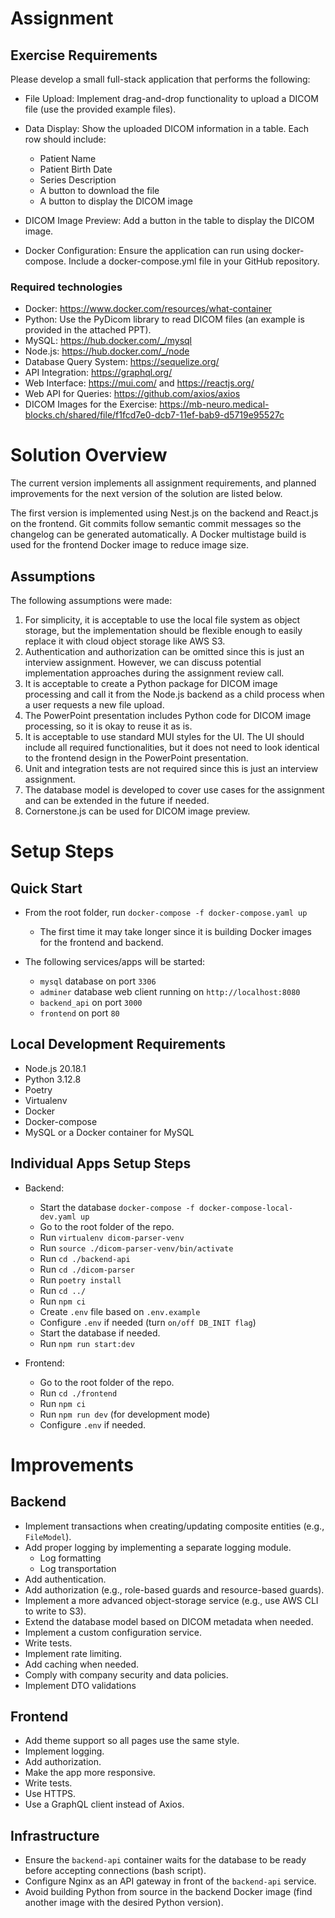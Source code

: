 # Assignment

## Exercise Requirements

Please develop a small full-stack application that performs the following:
  - File Upload: Implement drag-and-drop functionality to upload a DICOM file (use the provided example files).
  - Data Display: Show the uploaded DICOM information in a table. Each row should include:
    - Patient Name
    - Patient Birth Date
    - Series Description
    - A button to download the file
    - A button to display the DICOM image

  - DICOM Image Preview: Add a button in the table to display the DICOM image.
  - Docker Configuration: Ensure the application can run using docker-compose. Include a docker-compose.yml file in your GitHub repository.

### Required technologies
  - Docker: https://www.docker.com/resources/what-container
  - Python: Use the PyDicom library to read DICOM files (an example is provided in the attached PPT).
  - MySQL: https://hub.docker.com/_/mysql
  - Node.js: https://hub.docker.com/_/node
  - Database Query System: https://sequelize.org/
  - API Integration: https://graphql.org/
  - Web Interface: https://mui.com/ and https://reactjs.org/
  - Web API for Queries: https://github.com/axios/axios
  - DICOM Images for the Exercise: https://mb-neuro.medical-blocks.ch/shared/file/f1fcd7e0-dcb7-11ef-bab9-d5719e95527c

# Solution Overview

The current version implements all assignment requirements, and planned improvements for the next version of the solution are listed below.

The first version is implemented using Nest.js on the backend and React.js on the frontend.
Git commits follow semantic commit messages so the changelog can be generated automatically.
A Docker multistage build is used for the frontend Docker image to reduce image size.

## Assumptions

The following assumptions were made:

1. For simplicity, it is acceptable to use the local file system as object storage, but the implementation should be flexible enough to easily replace it with cloud object storage like AWS S3.   
2. Authentication and authorization can be omitted since this is just an interview assignment. However, we can discuss potential implementation approaches during the assignment review call.   
3. It is acceptable to create a Python package for DICOM image processing and call it from the Node.js backend as a child process when a user requests a new file upload.   
4. The PowerPoint presentation includes Python code for DICOM image processing, so it is okay to reuse it as is.
5. It is acceptable to use standard MUI styles for the UI. The UI should include all required functionalities, but it does not need to look identical to the frontend design in the PowerPoint presentation.   
6. Unit and integration tests are not required since this is just an interview assignment.
7. The database model is developed to cover use cases for the assignment and can be extended in the future if needed.
8. Cornerstone.js can be used for DICOM image preview.

# Setup Steps

## Quick Start

- From the root folder, run `docker-compose -f docker-compose.yaml up`
  - The first time it may take longer since it is building Docker images for the frontend and backend.

- The following services/apps will be started:
  - `mysql` database on port `3306`
  - `adminer` database web client running on `http://localhost:8080`
  - `backend_api` on port `3000`
  - `frontend` on port `80`

## Local Development Requirements

- Node.js 20.18.1
- Python 3.12.8
- Poetry
- Virtualenv
- Docker
- Docker-compose
- MySQL or a Docker container for MySQL

## Individual Apps Setup Steps

- Backend:
  - Start the database `docker-compose -f docker-compose-local-dev.yaml up`
  - Go to the root folder of the repo.
  - Run `virtualenv dicom-parser-venv`
  - Run `source ./dicom-parser-venv/bin/activate`
  - Run `cd ./backend-api`
  - Run `cd ./dicom-parser`
  - Run `poetry install`
  - Run `cd ../`
  - Run `npm ci`
  - Create `.env` file based on `.env.example`
  - Configure `.env` if needed (turn `on/off DB_INIT flag`)
  - Start the database if needed.
  - Run `npm run start:dev`

- Frontend:
  - Go to the root folder of the repo.
  - Run `cd ./frontend`
  - Run `npm ci`
  - Run `npm run dev` (for development mode)
  - Configure `.env` if needed.

# Improvements

## Backend

- Implement transactions when creating/updating composite entities (e.g., `FileModel`).
- Add proper logging by implementing a separate logging module.
  - Log formatting
  - Log transportation
- Add authentication.
- Add authorization (e.g., role-based guards and resource-based guards).
- Implement a more advanced object-storage service (e.g., use AWS CLI to write to S3).
- Extend the database model based on DICOM metadata when needed.
- Implement a custom configuration service.
- Write tests.
- Implement rate limiting.
- Add caching when needed.
- Comply with company security and data policies.
- Implement DTO validations

## Frontend

- Add theme support so all pages use the same style.
- Implement logging.
- Add authorization.
- Make the app more responsive.
- Write tests.
- Use HTTPS.
- Use a GraphQL client instead of Axios.

## Infrastructure

- Ensure the `backend-api` container waits for the database to be ready before accepting connections (bash script).
- Configure Nginx as an API gateway in front of the `backend-api` service.
- Avoid building Python from source in the backend Docker image (find another image with the desired Python version).

